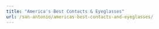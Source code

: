 ```yaml
---
title: "America's Best Contacts & Eyeglasses"
url: /san-antonio/americas-best-contacts-and-eyeglasses/
---
```

